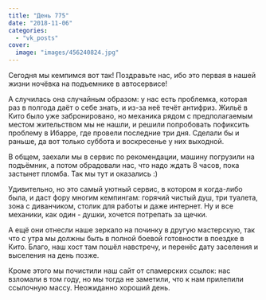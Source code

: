 ```yaml
---
title: "День 775"
date: "2018-11-06"
categories: 
  - "vk_posts"
cover:
  image: "images/456240824.jpg"
---
```


Сегодня мы кемпимся вот так! Поздравьте нас, ибо это первая в нашей жизни ночёвка на подъемнике в автосервисе!

А случилась она случайным образом: у нас есть проблемка, которая раз в полгода даёт о себе знать, и из-за неё течёт антифриз. Жильё в Кито было уже забронировано, но механика рядом с предполагаемым местом жительством мы не нашли, и решили попробовать пофиксить проблему в Ибарре, где провели последние три дня. Сделали бы и раньше, да вот только суббота и воскресенье у них выходной.

<!--more-->

В общем, заехали мы в сервис по рекомендации, машину погрузили на подъёмник, а потом обрадовали нас, что надо ждать 8 часов, пока застынет пломба. Так мы тут и оказались :)

Удивительно, но это самый уютный сервис, в котором я когда-либо была, и даст фору многим кемпингам: горячий чистый душ, три туалета, зона с диванчиком, столик для работы и даже интернет. Ну и все механики, как один - душки, хочется потрепать за щечки.

А ещё они отнесли наше зеркало на починку в другую мастерскую, так что с утра мы должны быть в полной боевой готовности в поездке в Кито. Благо, наш хост там пошёл навстречу, и перенёс дату заселения и выселения на день позже.

Кроме этого мы почистили наш сайт от спамерских ссылок: нас взломали в том году, но мы тогда не заметили, что к нам прилепили ссылочную массу. Неожиданно хороший день.
